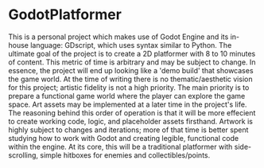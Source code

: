 # GodotPlatformer
This is a personal project which makes use of Godot Engine and its in-house language: GDscript, which uses syntax similar to Python.
The ultimate goal of the project is to create a 2D platformer with 8 to 10 minutes of content. This metric of time is arbitrary and may be subject to change.
In essence, the project will end up looking like a 'demo build' that showcases the game world.
At the time of writing there is no thematic/aesthetic vision for this project; artistic fidelity is not a high priority.
The main priority is to prepare a functional game world where the player can explore the game space. Art assets may be implemented at a later time in the project's life.
The reasoning behind this order of operation is that it will be more effecient to create working code, logic, and placeholder assets firsthand. Artwork is highly subject to changes and iterations; more of that time is better spent studying how to work with Godot and creating legible, functional code within the engine.
At its core, this will be a traditional platformer with side-scrolling, simple hitboxes for enemies and collectibles/points. 
